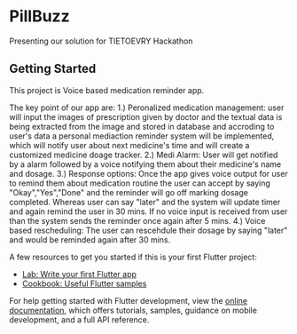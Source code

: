 # PillBuzz

Presenting our solution for TIETOEVRY Hackathon

## Getting Started

This project is Voice based medication reminder app.

The key point of our app are:
1.) Peronalized medication management:
user will input the images of prescription given by doctor and the textual data is being extracted from the image and stored in database and accroding to user's data a personal mediaction reminder system will be implemented, which will notify user about next medicine's time and will create a customized medicine doage tracker.
2.) Medi Alarm: 
User will get notified by a alarm followed by a voice notifying them about their medicine's name and dosage.
3.) Response options:
Once the app gives voice output for user to remind them about medication routine the user can accept by saying "Okay","Yes","Done" and the reminder will go off marking dosage completed. Whereas user can say "later" and the system will update timer and again remind the user in 30 mins. If no voice input is received from user than the system sends the reminder once again after 5 mins.
4.) Voice based rescheduling:
The user can rescehdule their dosage by saying "later" and would be reminded again after 30 mins. 


A few resources to get you started if this is your first Flutter project:

- [Lab: Write your first Flutter app](https://docs.flutter.dev/get-started/codelab)
- [Cookbook: Useful Flutter samples](https://docs.flutter.dev/cookbook)

For help getting started with Flutter development, view the
[online documentation](https://docs.flutter.dev/), which offers tutorials,
samples, guidance on mobile development, and a full API reference.

